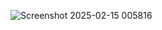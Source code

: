 ![Screenshot 2025-02-15 005816](https://github.com/user-attachments/assets/8d70f779-0e46-4df0-a0dc-8b3a22be437b)
